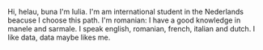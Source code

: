 Hi, helau, buna I'm Iulia.
I'm am international student in the Nederlands beacuse I choose this path.
I'm romanian: I have a good knowledge in manele and sarmale.
I speak english, romanian, french, italian and dutch.
I like data, data maybe likes me.
<!---
iuliabac/iuliabac is a ✨ special ✨ repository because its `README.md` (this file) appears on your GitHub profile.
You can click the Preview link to take a look at your changes.
--->
